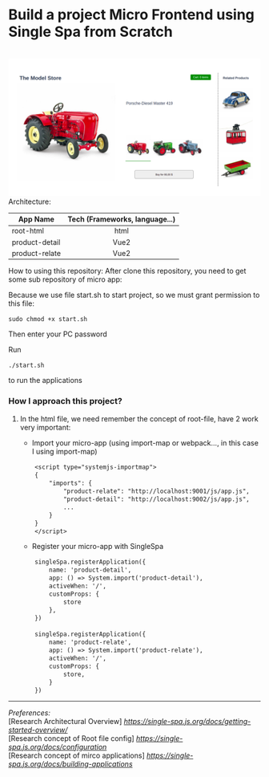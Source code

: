 # Build a project Micro Frontend using Single Spa from Scratch

<br>
<img src="/public/images/micro-frontend-single-spa.png" alt="idea logo"/>
Architecture:<br>

| App Name       | Tech (Frameworks, language...) |
| -------------- | :----------------------------: |
| root-html      |              html              |
| product-detail |              Vue2              |
| product-relate |              Vue2              |

How to using this repository:
After clone this repository, you need to get some sub repository of micro app:

Because we use file start.sh to start project, so we must grant permission to this file:

```
sudo chmod +x start.sh
```

Then enter your PC password

Run

```
./start.sh
```

to run the applications

### How I approach this project?

1. In the html file, we need remember the concept of root-file, have 2 work very important:

   - Import your micro-app (using import-map or webpack..., in this case I using import-map)

   ```
       <script type="systemjs-importmap">
       {
           "imports": {
               "product-relate": "http://localhost:9001/js/app.js",
               "product-detail": "http://localhost:9002/js/app.js",
               ...
           }
       }
       </script>
   ```

   - Register your micro-app with SingleSpa

   ```
       singleSpa.registerApplication({
           name: 'product-detail',
           app: () => System.import('product-detail'),
           activeWhen: '/',
           customProps: {
               store
           },
       })

       singleSpa.registerApplication({
           name: 'product-relate',
           app: () => System.import('product-relate'),
           activeWhen: '/',
           customProps: {
               store,
           }
       })
   ```

---

_Preferences:_
<br>
[Research Architectural Overview] *https://single-spa.js.org/docs/getting-started-overview/*
<br>
[Research concept of Root file config] *https://single-spa.js.org/docs/configuration*
<br>
[Research concept of mirco applications] *https://single-spa.js.org/docs/building-applications*
